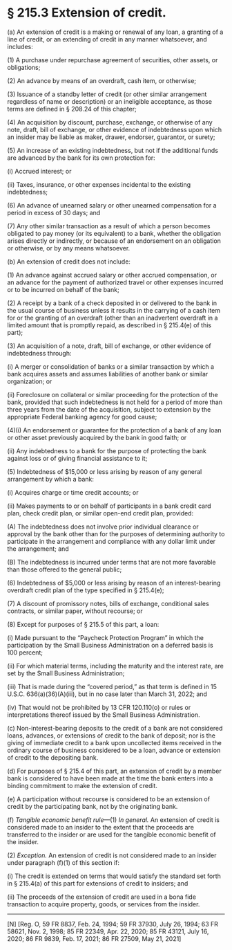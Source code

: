 # § 215.3   Extension of credit.

(a) An extension of credit is a making or renewal of any loan, a granting of a line of credit, or an extending of credit in any manner whatsoever, and includes: 


(1) A purchase under repurchase agreement of securities, other assets, or obligations; 


(2) An advance by means of an overdraft, cash item, or otherwise; 


(3) Issuance of a standby letter of credit (or other similar arrangement regardless of name or description) or an ineligible acceptance, as those terms are defined in § 208.24 of this chapter; 


(4) An acquisition by discount, purchase, exchange, or otherwise of any note, draft, bill of exchange, or other evidence of indebtedness upon which an insider may be liable as maker, drawer, endorser, guarantor, or surety; 


(5) An increase of an existing indebtedness, but not if the additional funds are advanced by the bank for its own protection for: 


(i) Accrued interest; or 


(ii) Taxes, insurance, or other expenses incidental to the existing indebtedness; 


(6) An advance of unearned salary or other unearned compensation for a period in excess of 30 days; and 


(7) Any other similar transaction as a result of which a person becomes obligated to pay money (or its equivalent) to a bank, whether the obligation arises directly or indirectly, or because of an endorsement on an obligation or otherwise, or by any means whatsoever. 


(b) An extension of credit does not include: 


(1) An advance against accrued salary or other accrued compensation, or an advance for the payment of authorized travel or other expenses incurred or to be incurred on behalf of the bank; 


(2) A receipt by a bank of a check deposited in or delivered to the bank in the usual course of business unless it results in the carrying of a cash item for or the granting of an overdraft (other than an inadvertent overdraft in a limited amount that is promptly repaid, as described in § 215.4(e) of this part); 


(3) An acquisition of a note, draft, bill of exchange, or other evidence of indebtedness through: 


(i) A merger or consolidation of banks or a similar transaction by which a bank acquires assets and assumes liabilities of another bank or similar organization; or 


(ii) Foreclosure on collateral or similar proceeding for the protection of the bank, provided that such indebtedness is not held for a period of more than three years from the date of the acquisition, subject to extension by the appropriate Federal banking agency for good cause; 


(4)(i) An endorsement or guarantee for the protection of a bank of any loan or other asset previously acquired by the bank in good faith; or 


(ii) Any indebtedness to a bank for the purpose of protecting the bank against loss or of giving financial assistance to it; 


(5) Indebtedness of $15,000 or less arising by reason of any general arrangement by which a bank: 


(i) Acquires charge or time credit accounts; or 


(ii) Makes payments to or on behalf of participants in a bank credit card plan, check credit plan, or similar open-end credit plan, provided: 


(A) The indebtedness does not involve prior individual clearance or approval by the bank other than for the purposes of determining authority to participate in the arrangement and compliance with any dollar limit under the arrangement; and 


(B) The indebtedness is incurred under terms that are not more favorable than those offered to the general public; 


(6) Indebtedness of $5,000 or less arising by reason of an interest-bearing overdraft credit plan of the type specified in § 215.4(e); 


(7) A discount of promissory notes, bills of exchange, conditional sales contracts, or similar paper, without recourse; or


(8) Except for purposes of § 215.5 of this part, a loan:


(i) Made pursuant to the “Paycheck Protection Program” in which the participation by the Small Business Administration on a deferred basis is 100 percent;


(ii) For which material terms, including the maturity and the interest rate, are set by the Small Business Administration;


(iii) That is made during the “covered period,” as that term is defined in 15 U.S.C. 636(a)(36)(A)(iii), but in no case later than March 31, 2022; and


(iv) That would not be prohibited by 13 CFR 120.110(o) or rules or interpretations thereof issued by the Small Business Administration. 


(c) Non-interest-bearing deposits to the credit of a bank are not considered loans, advances, or extensions of credit to the bank of deposit; nor is the giving of immediate credit to a bank upon uncollected items received in the ordinary course of business considered to be a loan, advance or extension of credit to the depositing bank. 


(d) For purposes of § 215.4 of this part, an extension of credit by a member bank is considered to have been made at the time the bank enters into a binding commitment to make the extension of credit. 


(e) A participation without recourse is considered to be an extension of credit by the participating bank, not by the originating bank. 


(f) *Tangible economic benefit rule*—(1) *In general.* An extension of credit is considered made to an insider to the extent that the proceeds are transferred to the insider or are used for the tangible economic benefit of the insider. 


(2) *Exception.* An extension of credit is not considered made to an insider under paragraph (f)(1) of this section if: 


(i) The credit is extended on terms that would satisfy the standard set forth in § 215.4(a) of this part for extensions of credit to insiders; and 


(ii) The proceeds of the extension of credit are used in a bona fide transaction to acquire property, goods, or services from the insider. 



---

[N] [Reg. O, 59 FR 8837, Feb. 24, 1994; 59 FR 37930, July 26, 1994; 63 FR 58621, Nov. 2, 1998; 85 FR 22349, Apr. 22, 2020; 85 FR 43121, July 16, 2020; 86 FR 9839, Feb. 17, 2021; 86 FR 27509, May 21, 2021]




